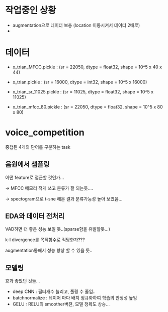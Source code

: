 # 작업중인 상황

- augmentation으로 데이터 보충 (location 이동시켜서 데이터 2배로)
- 


# 데이터

- x_trian_MFCC.pickle : (sr = 22050, dtype = float32, shape = 10^5 x 40 x 44)

- x_trian.pickle : (sr = 16000, dtype = int32, shape = 10^5 x 16000)

- x_trian_sr_11025.pickle : (sr = 11025, dtype = float32, shape = 10^5 x 11025)

- x_trian_mfcc_80.pickle : (sr = 22050, dtype = float32, shape = 10^5 x 80 x 80)


# voice_competition
중첩된 4개의 단어를 구분하는 task

## 음원에서 샘플링
어떤 feature로 접근할 것인가...

-> MFCC 메모리 적게 쓰고 분류가 잘 되는듯....

-> spectogram으로 t-sne 해본 결과 분류가능성 높아 보였음...

## EDA와 데이터 전처리
VAD하면 더 좋은 성능 보일 듯..(sparse함을 유발할듯...)

k-l divergence를 목적함수로 적당한가???

augmentation통해서 성능 향상 할 수 있을 듯..

## 모델링
효과 좋았던 것들...
- deep CNN : 필터개수 늘리고, 풀링 수 줄임..
- batchnormalize : 레이어 마다 배치 정규화하여 학습의 안정성 높임
- GELU : RELU의 smoother버젼, 모델 정확도 상승...
